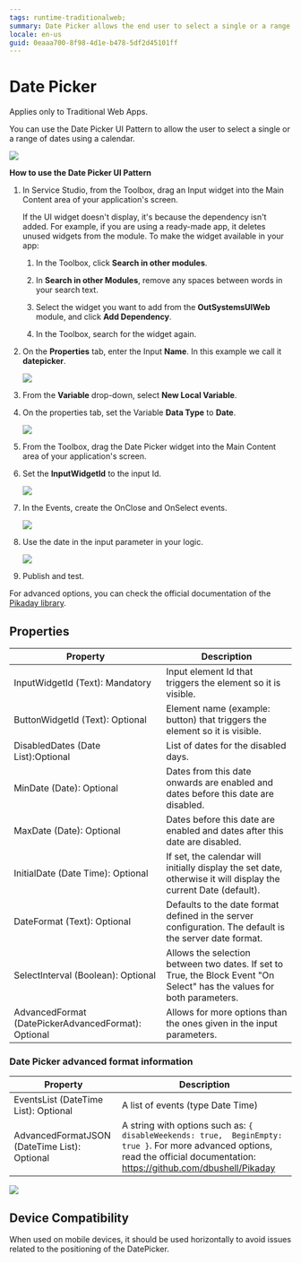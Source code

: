 ```yaml
---
tags: runtime-traditionalweb; 
summary: Date Picker allows the end user to select a single or a range of dates using a calendar.
locale: en-us
guid: 0eaaa700-8f98-4d1e-b478-5df2d45101ff
---
```


# Date Picker 

<div class="info" markdown="1">

Applies only to Traditional Web Apps.

</div>

You can use the Date Picker UI Pattern to allow the user to select a single or a range of dates using a calendar.

![](<images/datepicker-image-13.png>)

**How to use the Date Picker UI Pattern**

<!-- Drag an input and the DatePicker to the screen and set up the parameters. Only the InputWidgetId parameter is mandatory and must reference an input widget that will show the date picked on the page. -->

1. In Service Studio, from the Toolbox, drag an Input widget into the Main Content area of your application's screen.

    If the UI widget doesn't display, it's because the dependency isn't added. For example, if you are using a ready-made app, it deletes unused widgets from the module. To make the widget available in your app:

    1. In the Toolbox, click **Search in other modules**.

    1. In **Search in other Modules**, remove any spaces between words in your search text.
    
    1. Select the widget you want to add from the **OutSystemsUIWeb** module, and click **Add Dependency**. 
    
    1. In the Toolbox, search for the widget again.

1. On the **Properties** tab, enter the Input **Name**. In this example we call it **datepicker**. 

    ![](<images/datepicker-image-14.png>)

1. From the **Variable** drop-down, select **New Local Variable**.

1. On the properties tab, set the Variable **Data Type** to **Date**.

    ![](<images/datepicker-image-16.png>)
 
1. From the Toolbox, drag the Date Picker widget into the Main Content area of your application's screen.

1. Set the **InputWidgetId** to the input Id. 

    ![](<images/datepicker-image-2.png>)

1. In the Events, create the OnClose and OnSelect events.

    ![](<images/datepicker-image-7.png>)

1. Use the date in the input parameter in your logic.

    ![](<images/datepicker-image-8.png>)

1. Publish and test.


For advanced options, you can check the official documentation of the [Pikaday library](https://github.com/dbushell/Pikaday).

## Properties

| **Property** |  **Description** |  
|---|---|
| InputWidgetId (Text): Mandatory  | Input element Id that triggers the element so it is visible.  |
| ButtonWidgetId (Text): Optional  |  Element name (example: button) that  triggers the element so it is visible. |
| DisabledDates (Date List):Optional  |  List of dates for the disabled days.  | 
| MinDate (Date): Optional | Dates from this date onwards are enabled and  dates before this date are disabled. |
| MaxDate (Date): Optional| Dates before this date are enabled and dates after this date are disabled.  | 
| InitialDate (Date Time): Optional| If set, the calendar will initially display the set date, otherwise it will display the current Date (default).| 
| DateFormat (Text): Optional | Defaults to the date format defined in the server configuration. The default is the server date format. | 
| SelectInterval (Boolean): Optional  |  Allows the selection between two dates. If set to True, the Block Event "On Select" has the values for both parameters.  |
| AdvancedFormat (DatePickerAdvancedFormat): Optional | Allows for more options than the ones given in the input parameters. |
 

### Date Picker advanced format information

| **Property** |  **Description** | 
|---|---|
| EventsList (DateTime List): Optional | A list of events (type Date Time) |
| AdvancedFormatJSON (DateTime List): Optional | A string with options such as: `{ disableWeekends: true,  BeginEmpty: true }`. For more advanced options, read the official documentation: <https://github.com/dbushell/Pikaday> |


![](<images/datepicker-gif-1.gif>)

## Device Compatibility

When used on mobile devices, it should be used horizontally to avoid issues related to the positioning of the DatePicker.
